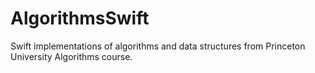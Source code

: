 # AlgorithmsSwift
Swift implementations of algorithms and data structures from Princeton University Algorithms course.
